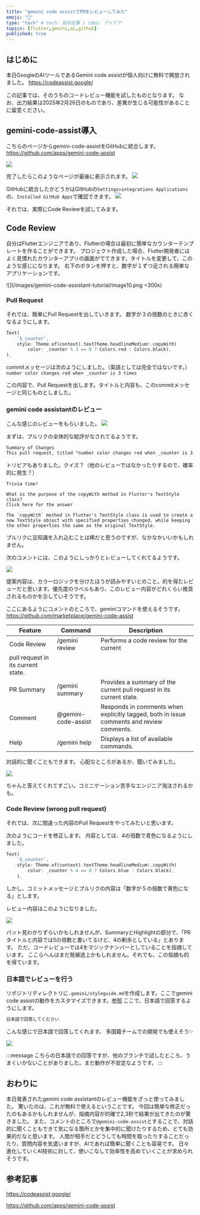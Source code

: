 ```yaml
---
title: "gemini code assistでPRをレビューしてみた"
emoji: "🤖"
type: "tech" # tech: 技術記事 / idea: アイデア
topics: [flutter,gemini,ai,github]
published: true
---
```


## はじめに
本日GoogleのAIツールであるGemini code assistが個人向けに無料で開放されました。
https://codeassist.google/

この記事では、そのうちのコードレビュー機能を試したものとなります。
なお、出力結果は2025年2月26日のものであり、差異が生じる可能性があることに留意ください。

## gemini-code-assist導入
こちらのページからgemini-code-assistをGitHubに統合します。
https://github.com/apps/gemini-code-assist

![](/images/gemini-code-assistant-tutorial/image1.png)

完了したらこのようなページが最後に表示されます。
![](/images/gemini-code-assistant-tutorial/image2.png)

GitHubに統合したかどうかはGitHubの`Settings>integrations Applications`の、`Installed GitHub Apps`で確認できます。
![](/images/gemini-code-assistant-tutorial/image3.png)

それでは、実際にCode Reviewを試してみます。

## Code Review
自分はFlutterエンジニアであり、Flutterの場合は最初に簡単なカウンターテンプレートを作ることができます。
プロジェクト作成した場合、Flutter開発者にはよく見慣れたカウンターアプリの画面がでてきます。タイトルを変更して、このような感じになります。
右下のボタンを押すと、数字が１ずつ足される簡単なアプリケーションです。

![](/images/gemini-code-assistant-tutorial/image10.png =300x)

### Pull Request
それでは、簡単にPull Requestを出していきます。
数字が３の倍数のときに赤くなるようにします。

```dart
Text(
    '$_counter',
    style: Theme.of(context).textTheme.headlineMedium!.copyWith(
        color: _counter % 3 == 0 ? Colors.red : Colors.black),
),
```
commitメッセージは次のようにしました。（英語としては完全ではないです。）
`number color changes red when _counter is 3 times`

この内容で、Pull Requestを出します。タイトルと内容も、このcommitメッセージと同じものとしました。

### gemini code assistantのレビュー
こんな感じのレビューをもらいました。
![](/images/gemini-code-assistant-tutorial/image4.png)

まずは、プルリクの全体的な総評がなされてるようです。
```md
Summary of Changes
This pull request, titled "number color changes red when _counter is 3 times", modifies the lib/main.dart file to change the color of the counter text to red when the _counter variable is a multiple of 3. The change involves using the copyWith method on the headlineMedium text style to conditionally set the color to red or black based on the _counter value.
```

トリビアもありました。クイズ？（他のレビューではなかったりするので、確率的に発生？）

```
Trivia time!

What is the purpose of the copyWith method in Flutter's TextStyle class?
Click here for the answer

The `copyWith` method in Flutter's TextStyle class is used to create a new TextStyle object with specified properties changed, while keeping the other properties the same as the original TextStyle.
```

プルリクに豆知識を入れ込むことは稀だと思うのですが、なかなかいいかもしれません。

次のコメントには、このようにしっかりとレビューしてくれてるようです。

![](/images/gemini-code-assistant-tutorial/image7.png)

提案内容は、カラーロジックを分けたほうが読みやすいとのこと。的を得たレビューだと思います。優先度のラベルもあり、このレビュー内容がどれくらい推奨されるものかを示していそうです。


ここにあるようにコメントのところで、geminiコマンドを使えるそうです。
https://github.com/marketplace/gemini-code-assist

|Feature|Command|Description|
| ---- | ---- | ---- |
|Code Review|/gemini review|Performs a code review for the current
|pull request in its current state.|
|PR Summary|/gemini summary|Provides a summary of the current pull request in its current state.|
|Comment |@gemini-code-assist|Responds in comments when explicitly tagged, both in issue comments and review comments.|
|Help|/gemini help|Displays a list of available commands.|

対話的に聞くこともできます。
心配なところがあるか、聞いてみました。

![](/images/gemini-code-assistant-tutorial/image6.png)

ちゃんと答えてくれてすごい。コミニケーション苦手なエンジニア淘汰されるかも。


### Code Review (wrong pull request)
それでは、次に間違った内容のPull Requestをやってみたいと思います。

次のようにコードを修正します。
内容としては、4の倍数で青色になるようにしました。

```dart
Text(
    '$_counter',
    style: Theme.of(context).textTheme.headlineMedium!.copyWith(
        color: _counter % 4 == 0 ? Colors.blue : Colors.black),
    ),
```

しかし、コミットメッセージとプルリクの内容は「数字が５の倍数で黄色になる」とします。

レビュー内容はこのようになりました。

![](/images/gemini-code-assistant-tutorial/image9.png)

パット見わかりずらいかもしれませんが、SummaryとHighlightの部分で、「PRタイトルと内容では5の倍数と書いてるけど、4の剰余としている」とあります。
ただ、コードレビューでは4をマジックナンバーとしていることを指摘しています。
ここらへんはまだ発展途上かもしれません。それでも、この指摘も的を得ています。

### 日本語でレビューを行う
リポジトリディレクトリに`.gemini/styleguide.md`を作成します。ここでgemini code assistの動作をカスタマイズできます。[参照](https://developers.google.com/gemini-code-assist/docs/customize-gemini-behavior-github?hl=ja)
ここで、日本語で回答するようにします。

```.gemini/styleguide.md
日本語で回答してください
```

こんな感じで日本語で回答してくれます。
多国籍チームでの開発でも使えそう✨️

![](/images/gemini-code-assistant-tutorial/image11)

:::message
こちらの日本語での回答ですが、他のブランチで試したところ、うまくいかないことがありました。まだ動作が不安定なようです。
:::

## おわりに
本日発表されたgemini code assistantのレビュー機能をざっと使ってみました。
驚いたのは、これが無料で使えるということです。
今回は簡単な修正だったのもあるかもしれませんが、指摘内容が的確で2,3秒で結果が出てきたのが驚きました。
また、コメントのところで`@gemini-code-assist`とすることで、対話的に聞くこともできて気になる箇所とかを集中的に聞けたりするため、とても効果的だなと思います。
人間が相手だとどうしても時間を取ったりすることだったり、質問内容を気遣いますが、AIであれば簡単に聞くことも容易です。
日々進化していくAI技術に対して、使いこなして効率性を高めていくことが求められそうです。

## 参考記事
https://codeassist.google/

https://github.com/apps/gemini-code-assist